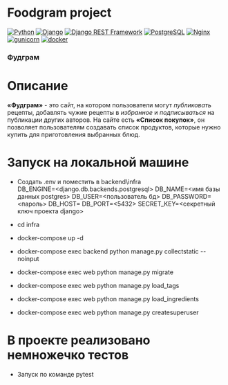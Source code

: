 # **Foodgram project**
[![Python](https://img.shields.io/badge/-Python-464646?style=flat-square&logo=Python)](https://www.python.org/)
[![Django](https://img.shields.io/badge/-Django-464646?style=flat-square&logo=Django)](https://www.djangoproject.com/)
[![Django REST Framework](https://img.shields.io/badge/-Django%20REST%20Framework-464646?style=flat-square&logo=Django%20REST%20Framework)](https://www.django-rest-framework.org/)
[![PostgreSQL](https://img.shields.io/badge/-PostgreSQL-464646?style=flat-square&logo=PostgreSQL)](https://www.postgresql.org/)
[![Nginx](https://img.shields.io/badge/-NGINX-464646?style=flat-square&logo=NGINX)](https://nginx.org/ru/)
[![gunicorn](https://img.shields.io/badge/-gunicorn-464646?style=flat-square&logo=gunicorn)](https://gunicorn.org/)
[![docker](https://img.shields.io/badge/-Docker-464646?style=flat-square&logo=docker)](https://www.docker.com/)
### Фудграм

# Описание

**«Фудграм»** - это сайт, на котором пользователи могут _публиковать_ рецепты, добавлять чужие рецепты в _избранное_ и _подписываться_ на публикации других авторов. На сайте есть **«Список покупок»**, он позволяет пользователям создавать список продуктов, которые нужно купить для приготовления выбранных блюд.

# Запуск на локальной машине

- Создать .env  и поместить в backend\infra\
    DB_ENGINE=<django.db.backends.postgresql>
    DB_NAME=<имя базы данных postgres>
    DB_USER=<пользователь бд>
    DB_PASSWORD=<пароль>
    DB_HOST=<db>
    DB_PORT=<5432>
    SECRET_KEY=<секретный ключ проекта django>


- cd infra
- docker-compose up -d
- docker-compose exec backend python manage.py collectstatic --noinput
- docker-compose exec web python manage.py migrate
- docker-compose exec web python manage.py load_tags
- docker-compose exec web python manage.py load_ingredients
- docker-compose exec web python manage.py createsuperuser

# В проекте реализовано немножечко тестов

- Запуск по команде pytest